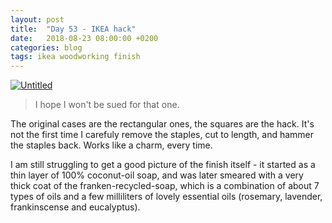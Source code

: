 ```yaml
---
layout: post
title:  "Day 53 - IKEA hack"
date:   2018-08-23 08:00:00 +0200
categories: blog
tags: ikea woodworking finish
---
```


<a data-flickr-embed="true"  href="https://www.flickr.com/photos/137491954@N07/43266073354/in/photostream/" title="Untitled"><img src="https://farm2.staticflickr.com/1799/43266073354_c7521f98a6_k.jpg" alt="Untitled"></a><script async src="//embedr.flickr.com/assets/client-code.js" charset="utf-8"></script>

> I hope I won't be sued for that one.

The original cases are the rectangular ones, the squares are the hack. It's not the first time I carefuly remove the staples, cut to length, and hammer the staples back. Works like a charm, every time.

I am still struggling to get a good picture of the finish itself - it started as a thin layer of 100% coconut-oil soap, and was later smeared with a very thick coat of the franken-recycled-soap, which is a combination of about 7 types of oils and a few milliliters of lovely essential oils (rosemary, lavender, frankinscense and eucalyptus).
